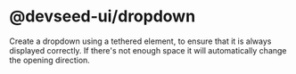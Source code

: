 # @devseed-ui/dropdown

Create a dropdown using a tethered element, to ensure that it is always displayed correctly.
If there's not enough space it will automatically change the opening direction.
